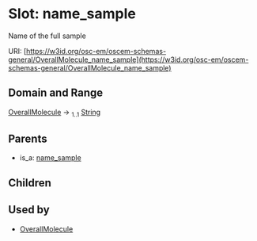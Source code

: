 
# Slot: name_sample

Name of the full sample

URI: [https://w3id.org/osc-em/oscem-schemas-general/OverallMolecule_name_sample](https://w3id.org/osc-em/oscem-schemas-general/OverallMolecule_name_sample)


## Domain and Range

[OverallMolecule](OverallMolecule.md) &#8594;  <sub>1..1</sub> [String](types/String.md)

## Parents

 *  is_a: [name_sample](name_sample.md)

## Children


## Used by

 * [OverallMolecule](OverallMolecule.md)
